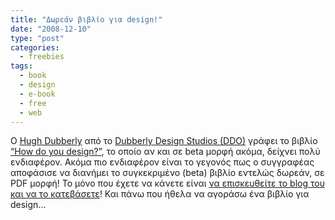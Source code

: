 ```yaml
---
title: "Δωρεάν βιβλίο για design!"
date: "2008-12-10"
type: "post"
categories:
  - freebies
tags:
  - book
  - design
  - e-book
  - free
  - web
---
```


O [Hugh Dubberly](http://www.dubberly.com/about "Hugh Dubberly site") από το [Dubberly Design Studios (DDO)](http://www.dubberly.com/ "Dubberly Design Studios site") γράφει το βιβλίο [&#8220;How do you design?&#8221;](http://www.dubberly.com/articles/how-do-you-design.html "How do you design book"), το οποίο αν και σε beta μορφή ακόμα, δείχνει πολύ ενδιαφέρον. Ακόμα πιο ενδιαφέρον είναι το γεγονός πως ο συγγραφέας αποφάσισε να διανήμει το συγκεκριμένο (beta) βιβλίο εντελώς δωρεάν, σε PDF μορφή! Το μόνο που έχετε να κάνετε είναι [να επισκευθείτε το blog του και να το κατεβάσετε](http://www.designersreviewofbooks.com/2008/12/how-do-you-design/ "Download How do you design e-book")! Και πάνω που ήθελα να αγοράσω ένα βιβλίο για design&#8230;
